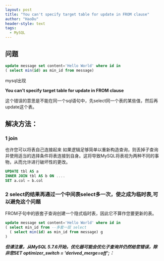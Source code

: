 ```yaml
---
layout: post
title: "You can't specify target table for update in FROM clause"
author: "HaoDu"
header-style: text
tags:
  - MySQL
---
```

## 问题
```sql
update message set content='Hello World' where id in
( select min(id) as min_id from message)
```

mysql出现

**You can’t specify target table for update in FROM clause**
 
 这个错误的意思是不能在同一个sql语句中，先select同一个表的某些值，然后再update这个表。

## 解决方法：
### 1 join
也许您可以将表自己连接起来
 如果逻辑足够简单以重新构造查询，则丢掉子查询并使用适当的选择条件将表连接到自身。这将导致MySQL将表视为两种不同的事物，从而允许进行破坏性的更改。
 ```sql
 UPDATE tbl AS a
 INNER JOIN tbl AS b ON ....
 SET a.col = b.col
```

### 2 select的结果再通过一个中间表select多一次，使之成为临时表,可以避免这个问题

FROM子句中的嵌套子查询创建一个隐式临时表，因此它不算作您要更新的表。


```sql
update message set content='Hello World' where id in
( select min_id from --多套一层 select 
  ( select min(id) as min_id from message) g
)
```
***但请注意，从MySQL 5.7.6开始，优化器可能会优化子查询并仍然给您错误，除非您SET optimizer_switch = 'derived_merge=off';：***

